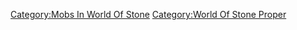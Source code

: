 [Category:Mobs In World Of
Stone](Category:Mobs_In_World_Of_Stone "wikilink") [Category:World Of
Stone Proper](Category:World_Of_Stone_Proper "wikilink")
